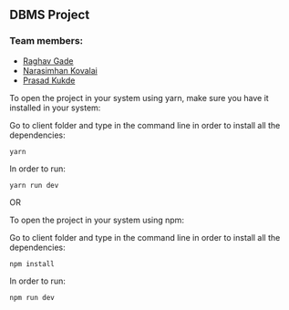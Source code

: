 ## DBMS Project

### Team members:

- [Raghav Gade](https://github.com/huntrag)
- [Narasimhan Kovalai](https://github.com/NarasimhanKovalai)
- [Prasad Kukde](https://github.com/prasadkukde)

To open the project in your system using yarn, make sure you have it installed in your system:

 Go to client folder and type in the command line in order to install all the dependencies:

```
yarn
```
 In order to run:
```
yarn run dev
```
OR

To open the project in your system using npm:

 Go to client folder and type in the command line in order to install all the dependencies:

```
npm install
```
 In order to run:
```
npm run dev
```

